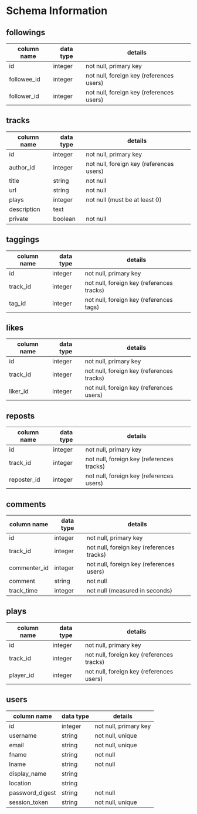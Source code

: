 # Schema Information

## followings
column name | data type | details
------------|-----------|-----------------------
id          | integer   | not null, primary key
followee_id | integer   | not null, foreign key (references users)
follower_id | integer   | not null, foreign key (references users)

## tracks
column name | data type | details
------------|-----------|-----------------------
id          | integer   | not null, primary key
author_id   | integer   | not null, foreign key (references users)
title       | string    | not null
url         | string    | not null
plays       | integer   | not null (must be at least 0)
description | text      |
private     | boolean   | not null

## taggings
column name | data type | details
------------|-----------|-----------------------
id          | integer   | not null, primary key
track_id    | integer   | not null, foreign key (references tracks)
tag_id      | integer   | not null, foreign key (references tags)

## likes
column name | data type | details
------------|-----------|-----------------------
id          | integer   | not null, primary key
track_id    | integer   | not null, foreign key (references tracks)
liker_id    | integer   | not null, foreign key (references users)

## reposts
column name | data type | details
------------|-----------|-----------------------
id          | integer   | not null, primary key
track_id    | integer   | not null, foreign key (references tracks)
reposter_id | integer   | not null, foreign key (references users)

## comments
column name | data type | details
------------|-----------|-----------------------
id          | integer   | not null, primary key
track_id    | integer   | not null, foreign key (references tracks)
commenter_id| integer   | not null, foreign key (references users)
comment     | string    | not null
track_time  | integer   | not null (measured in seconds)

## plays
column name | data type | details
------------|-----------|-----------------------
id          | integer   | not null, primary key
track_id    | integer   | not null, foreign key (references tracks)
player_id   | integer   | not null, foreign key (references users)

## users
column name     | data type | details
----------------|-----------|-----------------------
id              | integer   | not null, primary key
username        | string    | not null, unique
email           | string    | not null, unique
fname           | string    | not null
lname           | string    | not null
display_name    | string    |
location        | string    |
password_digest | string    | not null
session_token   | string    | not null, unique

